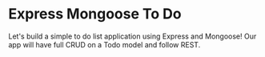 # Express Mongoose To Do

Let's build a simple to do list application using Express and Mongoose! Our app will have full CRUD on a Todo model and follow REST.